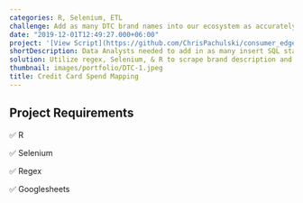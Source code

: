 ```yaml
---
categories: R, Selenium, ETL
challenge: Add as many DTC brand names into our ecosystem as accurately and quickly as possible
date: "2019-12-01T12:49:27.000+06:00"
project: '[View Script](https://github.com/ChrisPachulski/consumer_edge_position)'
shortDescription: Data Analysts needed to add in as many insert SQL statements to measure DTC spend that would also serve as training data for BERT.
solution: Utilize regex, Selenium, & R to scrape brand description and determine needed id fields (NAIC's, MCC's, etc) and then insert via GUI in an end to end automated fashion
thumbnail: images/portfolio/DTC-1.jpeg
title: Credit Card Spend Mapping 
---
```



## Project Requirements

✅ R

✅ Selenium

✅ Regex

✅ Googlesheets
